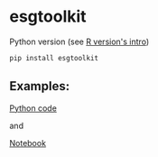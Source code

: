 # esgtoolkit 

Python version (see [R version's intro](https://github.com/Techtonique/esgtoolkit#esgtoolkit--star))

```bash
pip install esgtoolkit
```

## Examples: 

[Python code](./examples/simdiff.py)

and 

[Notebook](./esgtoolkit/demo/2023-12-11-simdiff.ipynb)